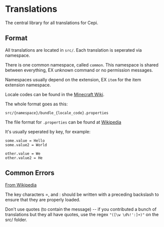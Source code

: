 # Translations
The central library for all translations for Cepi.

## Format
All translations are located in `src/`.
Each translation is seperated via namespace.

There is one common namespace, called `common`.
This namespace is shared between everything,
EX unknown command or no permission messages.

Namespaces usually depend on the extension,
EX `item` for the item extension namespace.

Locale codes can be found in the [Minecraft Wiki](https://minecraft.fandom.com/el/wiki/Language#:~:text=The%20choice%20of%20languages%20is,change%20the%20in%20game%20language.).

The whole format goes as this:

`src/{namespace}/bundle_{locale_code}.properties`

The file format for `.properties`
can be found at [Wikipedia](https://en.wikipedia.org/wiki/.properties)

It's usually seperated by key, for example: 


```properties
some.value = Hello
some.value2 = World

other.value = We
other.value2 = He
```

## Common Errors

[From Wikipedia](https://en.wikipedia.org/wiki/.properties)

The key characters =, and : should be written with
a preceding backslash to ensure that they are properly loaded.

Don't use quotes (to contain the message) -- if you contributed a bunch of translations but they all have quotes, use the regex `"([\w \d%!':]+)"` on the src/ folder.